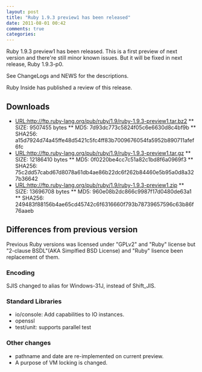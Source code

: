 ```yaml
---
layout: post
title: "Ruby 1.9.3 preview1 has been released"
date: 2011-08-01 00:42
comments: true
categories:
---
```

Ruby 1.9.3 preview1 has been released. This is a first preview of next version and there're still minor known issues. But it will be fixed in next release, Ruby 1.9.3-p0.

See ChangeLogs and NEWS for the descriptions.

Ruby Inside has published a review of this release.

<!-- more -->

## Downloads

* <URL:http://ftp.ruby-lang.org/pub/ruby/1.9/ruby-1.9.3-preview1.tar.bz2>
** SIZE: 9507455 bytes
** MD5: 7d93dc773c5824f05c6e6630d8c4bf9b
** SHA256: a15d7924d74a45ffe48d5421c5fc4ff83b7009676054fa5952b890711afef6fc
* <URL:http://ftp.ruby-lang.org/pub/ruby/1.9/ruby-1.9.3-preview1.tar.gz>
** SIZE: 12186410 bytes
** MD5: 0f0220be4cc7c51a82c1bd8f6a0969f3
** SHA256: 75c2dd57cabd67d8078a61db4ae86b22dc6f262b84460e5b95a0d8a327b36642
* <URL:http://ftp.ruby-lang.org/pub/ruby/1.9/ruby-1.9.3-preview1.zip>
** SIZE: 13696708 bytes
** MD5: 960e08b2dc866c9987f17d0480de63a1
** SHA256: 249483f88156b4ae65cd45742c6f6316660f793b78739657596c63b86f76aaeb

## Differences from previous version

Previous Ruby versions was licensed under "GPLv2" and "Ruby" license but "2-clause BSDL"(AKA Simplfied BSD License) and "Ruby" lisence been replacement of them.

### Encoding

SJIS changed to alias for Windows-31J, instead of Shift_JIS.

### Standard Libraries

* io/console: Add capabilities to IO instances.
* openssl
* test/unit: supports parallel test

### Other changes

* pathname and date are re-implemented on current preview.
* A purpose of VM locking is changed.
